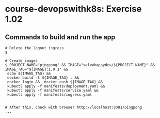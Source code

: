 # course-devopswithk8s: Exercise 1.02



## Commands to build and run the app
```console
# Delete the logout ingress
$ 

# Create images
$ PROJECT_NAME="pingpong" && IMAGE="salvahappydev/${PROJECT_NAME}" && IMAGE_TAG="${IMAGE}:1.0.1" && 
 echo ${IMAGE_TAG} && 
 docker build -t ${IMAGE_TAG} . && 
 docker login &&  docker push ${IMAGE_TAG} && 
 kubectl apply -f manifests/deployment.yaml &&
 kubectl apply -f manifests/service.yaml &&
 kubectl apply -f manifests/ingress.yaml


# After this, Check with browser http://localhost:8081/pingpong
...
```